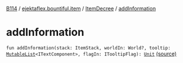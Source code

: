 [B114](../../index.md) / [ejektaflex.bountiful.item](../index.md) / [ItemDecree](index.md) / [addInformation](./add-information.md)

# addInformation

`fun addInformation(stack: ItemStack, worldIn: World?, tooltip: `[`MutableList`](https://kotlinlang.org/api/latest/jvm/stdlib/kotlin.collections/-mutable-list/index.html)`<ITextComponent>, flagIn: ITooltipFlag): `[`Unit`](https://kotlinlang.org/api/latest/jvm/stdlib/kotlin/-unit/index.html) [(source)](https://github.com/ejektaflex/Bountiful/tree/develop/src/main/kotlin/ejektaflex/bountiful/item/ItemDecree.kt#L55)